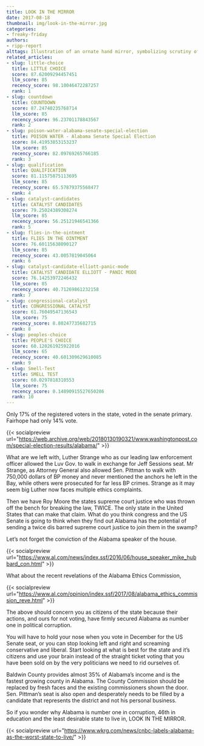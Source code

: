 ```yaml
---
title: LOOK IN THE MIRROR
date: 2017-08-18
thumbnail: img/look-in-the-mirror.jpg
categories:
- freaky-friday
authors:
- ripp-report
alttags: Illustration of an ornate hand mirror, symbolizing scrutiny of Alabama senate primary candidates and questionable politica...
related_articles:
- slug: little-choice
  title: LITTLE CHOICE
  score: 87.62009294457451
  llm_score: 85
  recency_score: 98.10046472287257
  rank: 1
- slug: countdown
  title: COUNTDOWN
  score: 87.24740235768714
  llm_score: 85
  recency_score: 96.23701178843567
  rank: 2
- slug: poison-water-alabama-senate-special-election
  title: POISON WATER - Alabama Senate Special Election
  score: 84.41953853153237
  llm_score: 85
  recency_score: 82.09769265766185
  rank: 3
- slug: qualification
  title: QUALIFICATION
  score: 81.11575875113695
  llm_score: 85
  recency_score: 65.57879375568477
  rank: 4
- slug: catalyst-candidates
  title: CATALYST CANDIDATES
  score: 79.25024389308274
  llm_score: 85
  recency_score: 56.25121946541366
  rank: 5
- slug: flies-in-the-ointment
  title: FLIES IN THE OINTMENT
  score: 76.60115638090127
  llm_score: 85
  recency_score: 43.0057819045064
  rank: 6
- slug: catalyst-candidate-elliott-panic-mode
  title: CATALYST CANDIDATE ELLIOTT - PANIC MODE
  score: 76.14253972246432
  llm_score: 85
  recency_score: 40.71269861232158
  rank: 7
- slug: congressional-catalyst
  title: CONGRESSIONAL CATALYST
  score: 61.76049547136543
  llm_score: 75
  recency_score: 8.80247735682715
  rank: 8
- slug: peoples-choice
  title: PEOPLE'S CHOICE
  score: 60.120261925922016
  llm_score: 65
  recency_score: 40.601309629610085
  rank: 9
- slug: Smell-Test
  title: SMELL TEST
  score: 60.0297818310553
  llm_score: 75
  recency_score: 0.14890915527650286
  rank: 10
---
```

Only 17% of the registered voters in the state, voted in the senate primary. Fairhope had only 14% vote.

{{< socialpreview url="https://web.archive.org/web/20180130190321/www.washingtonpost.com/special-election-results/alabama/" >}}

What are we left with, Luther Strange who as our leading law enforcement officer allowed the Luv Gov. to walk in exchange for Jeff Sessions seat. Mr Strange, as Attorney General also allowed Sen. Pittman to walk with 750,000 dollars of BP money and never mentioned the anchors he left in the Bay, while others were prosecuted for far less BP crimes. Strange as it may seem big Luther now faces multiple ethics complaints.

Then we have Roy Moore the states supreme court justice who was thrown off the bench for breaking the law, TWICE. The only state in the United States that can make that claim. What do you think congress and the US Senate is going to think when they find out Alabama has the potential of sending a twice dis barred supreme court justice to join them in the swamp?

Let’s not forget the conviction of the Alabama speaker of the house.

{{< socialpreview url="https://www.al.com/news/index.ssf/2016/06/house_speaker_mike_hubbard_con.html" >}}

What about the recent revelations of the Alabama Ethics Commission,

{{< socialpreview url="https://www.al.com/opinion/index.ssf/2017/08/alabama_ethics_commission_reve.html" >}}

The above should concern you as citizens of the state because their actions, and ours for not voting, have firmly secured Alabama as number one in political corruption.

You will have to hold your nose when you vote in December for the US Senate seat, or you can stop looking left and right and screaming conservative and liberal. Start looking at what is best for the state and it’s citizens and use your brain instead of the straight ticket voting that you have been sold on by the very politicians we need to rid ourselves of.

Baldwin County provides almost 35% of Alabama’s income and is the fastest growing county in Alabama. The County Commission should be replaced by fresh faces and the existing commissioners shown the door. Sen. Pittman’s seat is also open and desperately needs to be filled by a candidate that represents the district and not his personal business.

So if you wonder why Alabama is number one in corruption, 46th in education and the least desirable state to live in, LOOK IN THE MIRROR.

{{< socialpreview url="https://www.wkrg.com/news/cnbc-labels-alabama-as-the-worst-state-to-live/" >}}
